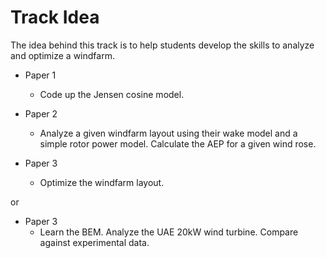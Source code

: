 # Track Idea

The idea behind this track is to help students develop the skills to analyze and optimize a windfarm. 

- Paper 1
    - Code up the Jensen cosine model. 

- Paper 2
    - Analyze a given windfarm layout using their wake model and a simple rotor power model. Calculate the AEP for a given wind rose. 

- Paper 3
    - Optimize the windfarm layout. 


or 

- Paper 3 
    - Learn the BEM. Analyze the UAE 20kW wind turbine. Compare against experimental data. 
